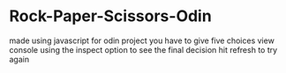 # Rock-Paper-Scissors-Odin
made using javascript for odin project
you have to give five choices
view console using the inspect option to see the final decision
hit refresh to try again
